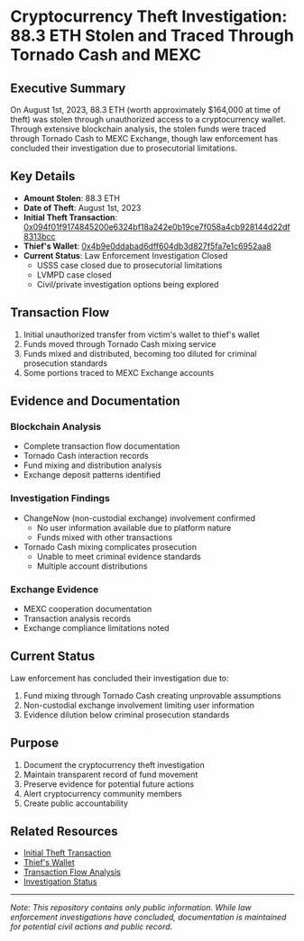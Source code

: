 # Cryptocurrency Theft Investigation: 88.3 ETH Stolen and Traced Through Tornado Cash and MEXC

## Executive Summary
On August 1st, 2023, 88.3 ETH (worth approximately $164,000 at time of theft) was stolen through unauthorized access to a cryptocurrency wallet. Through extensive blockchain analysis, the stolen funds were traced through Tornado Cash to MEXC Exchange, though law enforcement has concluded their investigation due to prosecutorial limitations.

## Key Details
- **Amount Stolen**: 88.3 ETH
- **Date of Theft**: August 1st, 2023
- **Initial Theft Transaction**: [0x094f01f9174845200e6324bf18a242e0b19ce7f058a4cb928144d22df8313bcc](https://etherscan.io/tx/0x094f01f9174845200e6324bf18a242e0b19ce7f058a4cb928144d22df8313bcc)
- **Thief's Wallet**: [0x4b9e0ddabad6dff604db3d827f5fa7e1c6952aa8](https://etherscan.io/address/0x4b9e0ddabad6dff604db3d827f5fa7e1c6952aa8)
- **Current Status**: Law Enforcement Investigation Closed
  - USSS case closed due to prosecutorial limitations
  - LVMPD case closed
  - Civil/private investigation options being explored

## Transaction Flow
1. Initial unauthorized transfer from victim's wallet to thief's wallet
2. Funds moved through Tornado Cash mixing service
3. Funds mixed and distributed, becoming too diluted for criminal prosecution standards
4. Some portions traced to MEXC Exchange accounts

## Evidence and Documentation

### Blockchain Analysis
- Complete transaction flow documentation
- Tornado Cash interaction records
- Fund mixing and distribution analysis
- Exchange deposit patterns identified

### Investigation Findings
- ChangeNow (non-custodial exchange) involvement confirmed
  - No user information available due to platform nature
  - Funds mixed with other transactions
- Tornado Cash mixing complicates prosecution
  - Unable to meet criminal evidence standards
  - Multiple account distributions

### Exchange Evidence
- MEXC cooperation documentation
- Transaction analysis records
- Exchange compliance limitations noted

## Current Status
Law enforcement has concluded their investigation due to:
1. Fund mixing through Tornado Cash creating unprovable assumptions
2. Non-custodial exchange involvement limiting user information
3. Evidence dilution below criminal prosecution standards

## Purpose
1. Document the cryptocurrency theft investigation
2. Maintain transparent record of fund movement
3. Preserve evidence for potential future actions
4. Alert cryptocurrency community members
5. Create public accountability

## Related Resources
- [Initial Theft Transaction](https://etherscan.io/tx/0x094f01f9174845200e6324bf18a242e0b19ce7f058a4cb928144d22df8313bcc)
- [Thief's Wallet](https://etherscan.io/address/0x4b9e0ddabad6dff604db3d827f5fa7e1c6952aa8)
- [Transaction Flow Analysis](./docs/transaction-flow.md)
- [Investigation Status](./docs/investigation-status.md)

---

*Note: This repository contains only public information. While law enforcement investigations have concluded, documentation is maintained for potential civil actions and public record.*